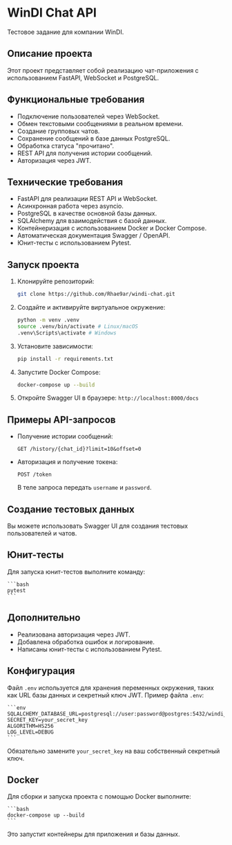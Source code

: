 # WinDI Chat API

Тестовое задание для компании WinDI.

## Описание проекта

Этот проект представляет собой реализацию чат-приложения с использованием FastAPI, WebSocket и PostgreSQL.

## Функциональные требования

- Подключение пользователей через WebSocket.
- Обмен текстовыми сообщениями в реальном времени.
- Создание групповых чатов.
- Сохранение сообщений в базе данных PostgreSQL.
- Обработка статуса "прочитано".
- REST API для получения истории сообщений.
- Авторизация через JWT.

## Технические требования

- FastAPI для реализации REST API и WebSocket.
- Асинхронная работа через asyncio.
- PostgreSQL в качестве основной базы данных.
- SQLAlchemy для взаимодействия с базой данных.
- Контейнеризация с использованием Docker и Docker Compose.
- Автоматическая документация Swagger / OpenAPI.
- Юнит-тесты с использованием Pytest.

## Запуск проекта

1. Клонируйте репозиторий:

    ```bash
    git clone https://github.com/Rhae9ar/windi-chat.git
    ```

2. Создайте и активируйте виртуальное окружение:

    ```bash
    python -m venv .venv
    source .venv/bin/activate # Linux/macOS
    .venv\Scripts\activate # Windows
    ```

3. Установите зависимости:

    ```bash
    pip install -r requirements.txt
    ```

4. Запустите Docker Compose:

    ```bash
    docker-compose up --build
    ```

5. Откройте Swagger UI в браузере: `http://localhost:8000/docs`

## Примеры API-запросов

- Получение истории сообщений:

    ```http
    GET /history/{chat_id}?limit=10&offset=0
    ```

- Авторизация и получение токена:

    ```http
    POST /token
    ```

    В теле запроса передать `username` и `password`.

## Создание тестовых данных

Вы можете использовать Swagger UI для создания тестовых пользователей и чатов.

## Юнит-тесты

Для запуска юнит-тестов выполните команду:

    ```bash
    pytest
    ```

## Дополнительно

- Реализована авторизация через JWT.
- Добавлена обработка ошибок и логирование.
- Написаны юнит-тесты с использованием Pytest.

## Конфигурация

Файл `.env` используется для хранения переменных окружения, таких как URL базы данных и секретный ключ JWT. Пример файла `.env`:

    ```env
    SQLALCHEMY_DATABASE_URL=postgresql://user:password@postgres:5432/windi_chat
    SECRET_KEY=your_secret_key
    ALGORITHM=HS256
    LOG_LEVEL=DEBUG
    ```

Обязательно замените `your_secret_key` на ваш собственный секретный ключ.

## Docker

Для сборки и запуска проекта с помощью Docker выполните:

    ```bash
    docker-compose up --build
    ```

Это запустит контейнеры для приложения и базы данных.

